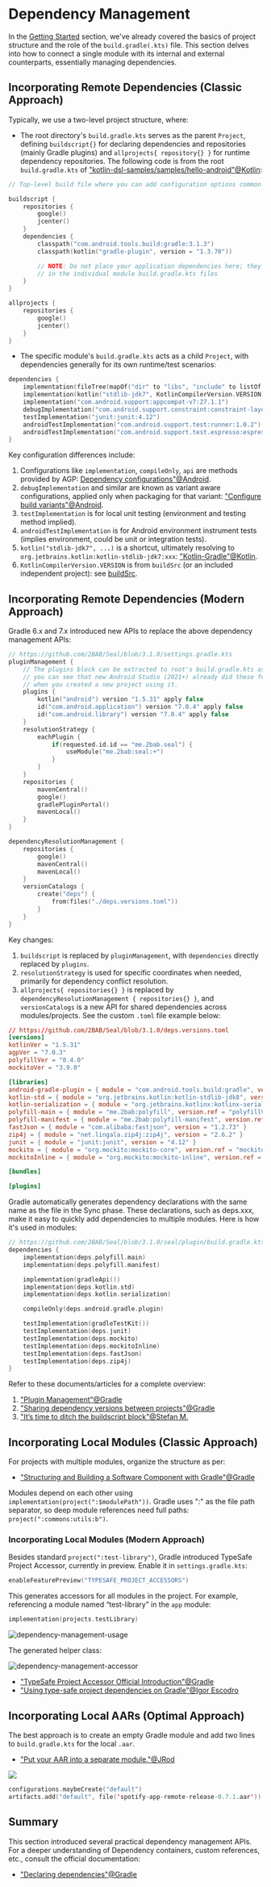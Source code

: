 # Dependency Management

In the [Getting Started](/zh-cn/basis/getting-started) section, we've already covered the basics of project structure and the role of the `build.gradle(.kts)` file. This section delves into how to connect a single module with its internal and external counterparts, essentially managing dependencies.


## Incorporating Remote Dependencies (Classic Approach)

Typically, we use a two-level project structure, where:

- The root directory's `build.gradle.kts` serves as the parent `Project`, defining `buildscript{}` for declaring dependencies and repositories (mainly Gradle plugins) and `allprojects{ repository{} }` for runtime dependency repositories. The following code is from the root `build.gradle.kts` of ["kotlin-dsl-samples/samples/hello-android"@Kotlin](https://github.com/2BAB/kotlin-dsl-samples/blob/master/samples/hello-android/build.gradle.kts):

``` Kotlin
// Top-level build file where you can add configuration options common to all sub-projects/modules.

buildscript {
    repositories {
        google()
        jcenter()
    }
    dependencies {
        classpath("com.android.tools.build:gradle:3.1.3")
        classpath(kotlin("gradle-plugin", version = "1.3.70"))

        // NOTE: Do not place your application dependencies here; they belong
        // in the individual module build.gradle.kts files
    }
}

allprojects {
    repositories {
        google()
        jcenter()
    }
}
```

- The specific module's `build.gradle.kts` acts as a child `Project`, with dependencies generally for its own runtime/test scenarios:

``` Kotlin
dependencies {
    implementation(fileTree(mapOf("dir" to "libs", "include" to listOf("*.jar"))))
    implementation(kotlin("stdlib-jdk7", KotlinCompilerVersion.VERSION))
    implementation("com.android.support:appcompat-v7:27.1.1")
    debugImplementation("com.android.support.constraint:constraint-layout:1.1.0")
    testImplementation("junit:junit:4.12")
    androidTestImplementation("com.android.support.test:runner:1.0.2")
    androidTestImplementation("com.android.support.test.espresso:espresso-core:3.0.2")
}
```

Key configuration differences include:

1. Configurations like `implementation`, `compileOnly`, `api` are methods provided by AGP: [Dependency configurations"@Android](https://developer.android.com/studio/build/dependencies#dependency_configurations).
2. `debugImplementation` and similar are known as variant aware configurations, applied only when packaging for that variant: ["Configure build variants"@Android](https://developer.android.com/studio/build/build-variants).
3. `testImplementation` is for local unit testing (environment and testing method implied).
4. `androidTestImplementation` is for Android environment instrument tests (implies environment, could be unit or integration tests).
5. `kotlin("stdlib-jdk7", ...)` is a shortcut, ultimately resolving to `org.jetbrains.kotlin:kotlin-stdlib-jdk7:xxx`: ["Kotlin-Gradle"@Kotlin](https://kotlinlang.org/docs/gradle.html#set-dependencies-at-the-top-level).
6. `KotlinCompilerVersion.VERSION` is from `buildSrc` (or an included independent project): see [buildSrc](/zh-cn/basis/advanced-scripts).

## Incorporating Remote Dependencies (Modern Approach)

Gradle 6.x and 7.x introduced new APIs to replace the above dependency management APIs:

``` Kotlin
// https://github.com/2BAB/Seal/blob/3.1.0/settings.gradle.kts
pluginManagement {
    // The plugins block can be extracted to root's build.gradle.kts as well,
    // you can see that new Android Studio (2021+) already did these for you
    // when you created a new project using it.
    plugins {
        kotlin("android") version "1.5.31" apply false
        id("com.android.application") version "7.0.4" apply false
        id("com.android.library") version "7.0.4" apply false
    }
    resolutionStrategy {
        eachPlugin {
            if(requested.id.id == "me.2bab.seal") {
                useModule("me.2bab:seal:+")
            }
        }
    }
    repositories {
        mavenCentral()
        google()
        gradlePluginPortal()
        mavenLocal()
    }
}

dependencyResolutionManagement {
    repositories {
        google()
        mavenCentral()
        mavenLocal()
    }
    versionCatalogs {
        create("deps") {
            from(files("./deps.versions.toml"))
        }
    }
}
```

Key changes:

1. `buildscript` is replaced by `pluginManagement`, with `dependencies` directly replaced by `plugins`.
2. `resolutionStrategy` is used for specific coordinates when needed, primarily for dependency conflict resolution.
3. `allprojects{ repositories{} }` is replaced by `dependencyResolutionManagement { repositories{} }`, and `versionCatalogs` is a new API for shared dependencies across modules/projects. See the custom `.toml` file example below:

``` TOML
// https://github.com/2BAB/Seal/blob/3.1.0/deps.versions.toml
[versions]
kotlinVer = "1.5.31"
agpVer = "7.0.3"
polyfillVer = "0.4.0"
mockitoVer = "3.9.0"

[libraries]
android-gradle-plugin = { module = "com.android.tools.build:gradle", version.ref = "agpVer" }
kotlin-std = { module = "org.jetbrains.kotlin:kotlin-stdlib-jdk8", version.ref = "kotlinVer" }
kotlin-serialization = { module = "org.jetbrains.kotlinx:kotlinx-serialization-core-jvm", version = "1.3.1" }
polyfill-main = { module = "me.2bab:polyfill", version.ref = "polyfillVer" }
polyfill-manifest = { module = "me.2bab:polyfill-manifest", version.ref = "polyfillVer" }
fastJson = { module = "com.alibaba:fastjson", version = "1.2.73" }
zip4j = { module = "net.lingala.zip4j:zip4j", version = "2.6.2" }
junit = { module = "junit:junit", version = "4.12" }
mockito = { module = "org.mockito:mockito-core", version.ref = "mockitoVer" }
mockitoInline = { module = "org.mockito:mockito-inline", version.ref = "mockitoVer" }

[bundles]

[plugins]

```
Gradle automatically generates dependency declarations with the same name as the file in the Sync phase. These declarations, such as deps.xxx, make it easy to quickly add dependencies to multiple modules. Here is how it's used in modules:

``` Kotlin
// https://github.com/2BAB/Seal/blob/3.1.0/seal/plugin/build.gradle.kts
dependencies {
    implementation(deps.polyfill.main)
    implementation(deps.polyfill.manifest)

    implementation(gradleApi())
    implementation(deps.kotlin.std)
    implementation(deps.kotlin.serialization)

    compileOnly(deps.android.gradle.plugin)

    testImplementation(gradleTestKit())
    testImplementation(deps.junit)
    testImplementation(deps.mockito)
    testImplementation(deps.mockitoInline)
    testImplementation(deps.fastJson)
    testImplementation(deps.zip4j)
}
```

Refer to these documents/articles for a complete overview:

1. ["Plugin Management"@Gradle](https://docs.gradle.org/current/userguide/plugins.html#sec:plugin_management)
2. ["Sharing dependency versions between projects"@Gradle](https://docs.gradle.org/current/userguide/platforms.html)
3. ["It’s time to ditch the buildscript block"@Stefan M.](https://stefma.medium.com/its-time-to-ditch-the-buildscript-block-a1ab12e0d9ce)


## Incorporating Local Modules (Classic Approach)

For projects with multiple modules, organize the structure as per:

- ["Structuring and Building a Software Component with Gradle"@Gradle](https://docs.gradle.org/current/userguide/multi_project_builds.html)

Modules depend on each other using `implementation(project(":$modulePath"))`. Gradle uses ":" as the file path separator, so deep module references need full paths: `project(":commons:utils:b")`.

### Incorporating Local Modules (Modern Approach)

Besides standard `project(":test-library")`, Gradle introduced TypeSafe Project Accessor, currently in preview. Enable it in `settings.gradle.kts`:

``` Kotlin
enableFeaturePreview("TYPESAFE_PROJECT_ACCESSORS")
```

This generates accessors for all modules in the project. For example, referencing a module named “test-library” in the `app` module:

``` Kotlin
implementation(projects.testLibrary)
```

![dependency-management-usage](../media/dependency-management-usage.png)

The generated helper class:

![dependency-management-accessor](../media/dependency-management-accessor.png)

- ["TypeSafe Project Accessor Official Introduction"@Gradle](https://docs.gradle.org/7.0/release-notes.html)
- ["Using type-safe project dependencies on Gradle"@Igor Escodro](https://proandroiddev.com/using-type-safe-project-dependencies-on-gradle-493ab7337aa)


## Incorporating Local AARs (Optimal Approach)

The best approach is to create an empty Gradle module and add two lines to `build.gradle.kts` for the local `.aar`.

- ["Put your AAR into a separate module."@JRod](https://stackoverflow.com/a/70074787/3614547)

![](https://i.stack.imgur.com/VT3JX.png)

``` Kotlin
configurations.maybeCreate("default")
artifacts.add("default", file('spotify-app-remote-release-0.7.1.aar'))
```

## Summary

This section introduced several practical dependency management APIs. For a deeper understanding of Dependency containers, custom references, etc., consult the official documentation:

- ["Declaring dependencies"@Gradle](https://docs.gradle.org/current/userguide/declaring_dependencies.html)